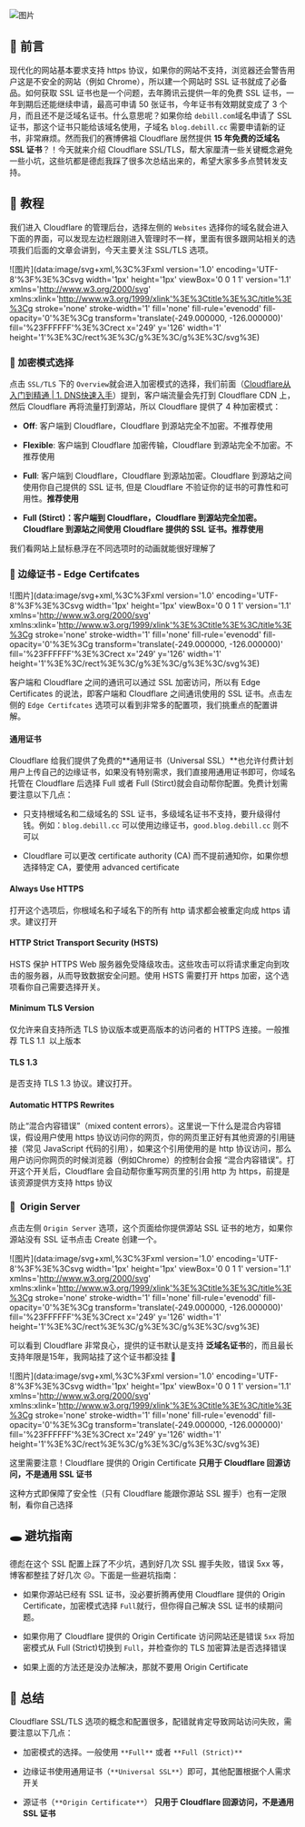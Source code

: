 ![图片](https://mmbiz.qpic.cn/sz_mmbiz_jpg/8tGdhMKicl00icCkgQgvmTFX4a1hZtcgv0cdtjsH26d8hWOciaayyxLKveyujFJAWlZgGovf7XYnzryPDO2fOwqvw/640?wx_fmt=webp&from=appmsg&tp=webp&wxfrom=5&wx_lazy=1&wx_co=1)

📜 前言
-----

现代化的网站基本要求支持 https 协议，如果你的网站不支持，浏览器还会警告用户这是不安全的网站（例如 Chrome），所以建一个网站时 SSL 证书就成了必备品。如何获取 SSL 证书也是一个问题，去年腾讯云提供一年的免费 SSL 证书，一年到期后还能继续申请，最高可申请 50 张证书，今年证书有效期就变成了 3 个月，而且还不是泛域名证书。什么意思呢？如果你给 `debill.com`域名申请了 SSL 证书，那这个证书只能给该域名使用，子域名 `blog.debill.cc` 需要申请新的证书，非常麻烦。然而我们的赛博佛祖 Cloudflare 居然提供 **15 年免费的泛域名 SSL 证书**？！今天就来介绍 Cloudflare SSL/TLS，帮大家厘清一些关键概念避免一些小坑，这些坑都是德彪我踩了很多次总结出来的，希望大家多多点赞转发支持。

🧾 教程
-----

我们进入 Cloudflare 的管理后台，选择左侧的 `Websites` 选择你的域名就会进入下面的界面，可以发现左边栏跟刚进入管理时不一样，里面有很多跟网站相关的选项我们后面的文章会讲到，今天主要关注 SSL/TLS 选项。

![图片](data:image/svg+xml,%3C%3Fxml version='1.0' encoding='UTF-8'%3F%3E%3Csvg width='1px' height='1px' viewBox='0 0 1 1' version='1.1' xmlns='http://www.w3.org/2000/svg' xmlns:xlink='http://www.w3.org/1999/xlink'%3E%3Ctitle%3E%3C/title%3E%3Cg stroke='none' stroke-width='1' fill='none' fill-rule='evenodd' fill-opacity='0'%3E%3Cg transform='translate(-249.000000, -126.000000)' fill='%23FFFFFF'%3E%3Crect x='249' y='126' width='1' height='1'%3E%3C/rect%3E%3C/g%3E%3C/g%3E%3C/svg%3E)

### 🔏 加密模式选择

点击 `SSL/TLS` 下的 `Overview`就会进入加密模式的选择，我们前面（[Cloudflare从入门到精通 | 1. DNS快速入手](http://mp.weixin.qq.com/s?__biz=Mzk0NTcxMzU3NQ==&mid=2247483693&idx=1&sn=4fab10bd79e211965a7b0c61d4b5863d&chksm=c31079e5f467f0f3a81e7f3079d023461232afe1462ad4af931be61ec9705b44b37d942bdc5a&scene=21#wechat_redirect)）提到，客户端流量会先打到 Cloudflare CDN 上，然后 Cloudflare 再将流量打到源站，所以 Cloudflare 提供了 4 种加密模式：

*   **Off**: 客户端到 Cloudflare，Cloudflare 到源站完全不加密。不推荐使用
    
*   **Flexible**: 客户端到 Cloudflare 加密传输，Cloudflare 到源站完全不加密。不推荐使用
    
*   **Full**: 客户端到 Cloudflare，Cloudflare 到源站加密。Cloudflare 到源站之间使用你自己提供的 SSL 证书, 但是 Cloudflare 不验证你的证书的可靠性和可用性。**推荐使用**
    
*   **Full (Stirct)：**客户端到 Cloudflare，Cloudflare 到源站完全加密。Cloudflare 到源站之间使用 Cloudflare 提供的 SSL 证书**。推荐使用**
    

我们看网站上鼠标悬浮在不同选项时的动画就能很好理解了

### 📜 边缘证书 - Edge Certifcates

![图片](data:image/svg+xml,%3C%3Fxml version='1.0' encoding='UTF-8'%3F%3E%3Csvg width='1px' height='1px' viewBox='0 0 1 1' version='1.1' xmlns='http://www.w3.org/2000/svg' xmlns:xlink='http://www.w3.org/1999/xlink'%3E%3Ctitle%3E%3C/title%3E%3Cg stroke='none' stroke-width='1' fill='none' fill-rule='evenodd' fill-opacity='0'%3E%3Cg transform='translate(-249.000000, -126.000000)' fill='%23FFFFFF'%3E%3Crect x='249' y='126' width='1' height='1'%3E%3C/rect%3E%3C/g%3E%3C/g%3E%3C/svg%3E)

客户端和 Cloudflare 之间的通讯可以通过 SSL 加密访问，所以有 Edge Certificates 的说法，即客户端和 Cloudflare 之间通讯使用的 SSL 证书。点击左侧的 `Edge Certifcates` 选项可以看到非常多的配置项，我们挑重点的配置讲解。 

#### 通用证书

Cloudflare 给我们提供了免费的**通用证书（Universal SSL）**也允许付费计划用户上传自己的边缘证书，如果没有特别需求，我们直接用通用证书即可，你域名托管在 Cloudflare 后选择 Full 或者 Full (Stirct)就会自动帮你配置。免费计划需要注意以下几点：

*   只支持根域名和二级域名的 SSL 证书，多级域名证书不支持，要升级得付钱。例如：`blog.debill.cc` 可以使用边缘证书，`good.blog.debill.cc` 则不可以
    
*   Cloudflare 可以更改 certificate authority (CA) 而不提前通知你，如果你想选择特定 CA，要使用 advanced certificate
    

#### Always Use HTTPS

打开这个选项后，你根域名和子域名下的所有 http 请求都会被重定向成 https 请求。建议打开

#### HTTP Strict Transport Security (HSTS)

HSTS 保护 HTTPS Web 服务器免受降级攻击。这些攻击可以将请求重定向到攻击的服务器，从而导致数据安全问题。使用 HSTS 需要打开 https 加密，这个选项看你自己需要选择开关。

#### Minimum TLS Version

仅允许来自支持所选 TLS 协议版本或更高版本的访问者的 HTTPS 连接。一般推荐 TLS 1.1  以上版本

#### TLS 1.3

是否支持 TLS 1.3 协议。建议打开。

#### Automatic HTTPS Rewrites

防止“混合内容错误”（mixed content errors）。这里说一下什么是混合内容错误，假设用户使用 https 协议访问你的网页，你的网页里正好有其他资源的引用链接（常见 JavaScript 代码的引用），如果这个引用使用的是 http 协议访问，那么用户访问你网页的时候浏览器（例如Chrome）的控制台会报 “混合内容错误”。打开这个开关后，Cloudflare 会自动帮你重写网页里的引用 http 为 https，前提是该资源提供方支持 https 协议

### 📜  Origin Server

点击左侧 `Origin Server` 选项，这个页面给你提供源站 SSL 证书的地方，如果你源站没有 SSL 证书点击 Create 创建一个。

![图片](data:image/svg+xml,%3C%3Fxml version='1.0' encoding='UTF-8'%3F%3E%3Csvg width='1px' height='1px' viewBox='0 0 1 1' version='1.1' xmlns='http://www.w3.org/2000/svg' xmlns:xlink='http://www.w3.org/1999/xlink'%3E%3Ctitle%3E%3C/title%3E%3Cg stroke='none' stroke-width='1' fill='none' fill-rule='evenodd' fill-opacity='0'%3E%3Cg transform='translate(-249.000000, -126.000000)' fill='%23FFFFFF'%3E%3Crect x='249' y='126' width='1' height='1'%3E%3C/rect%3E%3C/g%3E%3C/g%3E%3C/svg%3E)

可以看到 Cloudflare 非常良心，提供的证书默认是支持 **泛域名证书**的，而且最长支持年限是15年，我网站挂了这个证书都没挂 🤣  

![图片](data:image/svg+xml,%3C%3Fxml version='1.0' encoding='UTF-8'%3F%3E%3Csvg width='1px' height='1px' viewBox='0 0 1 1' version='1.1' xmlns='http://www.w3.org/2000/svg' xmlns:xlink='http://www.w3.org/1999/xlink'%3E%3Ctitle%3E%3C/title%3E%3Cg stroke='none' stroke-width='1' fill='none' fill-rule='evenodd' fill-opacity='0'%3E%3Cg transform='translate(-249.000000, -126.000000)' fill='%23FFFFFF'%3E%3Crect x='249' y='126' width='1' height='1'%3E%3C/rect%3E%3C/g%3E%3C/g%3E%3C/svg%3E)

这里需要注意！Cloudflare 提供的 Origin Certificate **只用于 Cloudflare 回源访问，不是通用 SSL 证书**

这种方式即保障了安全性（只有 Cloudflare 能跟你源站 SSL 握手）也有一定限制，看你自己选择

🕳️ 避坑指南
--------

德彪在这个 SSL 配置上踩了不少坑，遇到好几次 SSL 握手失败，错误 5xx 等，博客都整挂了好几次 ☹️。下面是一些避坑指南：

*   如果你源站已经有 SSL 证书，没必要折腾再使用 Cloudflare 提供的 Origin Certificate，加密模式选择 `Full`就行，但你得自己解决 SSL 证书的续期问题。
    
*   如果你用了 Cloudflare 提供的 Origin Certificate 访问网站还是错误 `5xx` 将加密模式从 Full (Strict)切换到 `Full`，并检查你的 TLS 加密算法是否选择错误
    
*   如果上面的方法还是没办法解决，那就不要用 Origin Certificate
    

📝 总结
-----

Cloudflare SSL/TLS 选项的概念和配置很多，配错就肯定导致网站访问失败，需要注意以下几点：

*   加密模式的选择。一般使用 `**Full**` 或者 `**Full (Strict)**`
    
*   边缘证书使用通用证书（`**Universal SSL**`）即可，其他配置根据个人需求开关
    
*   源证书（`**Origin Certificate**`） **只用于 Cloudflare 回源访问，不是通用 SSL 证书**